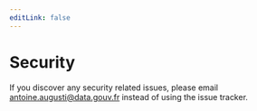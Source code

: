 ```yaml
---
editLink: false
---
```

# Security
If you discover any security related issues, please email <antoine.augusti@data.gouv.fr> instead of using the issue tracker.
